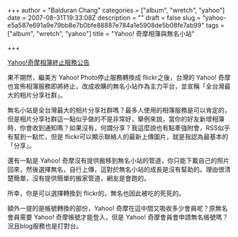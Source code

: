 +++
author = "Balduran Chang"
categories = ["album", "wretch", "yahoo"]
date = 2007-08-31T19:33:08Z
description = ""
draft = false
slug = "yahoo-e5a587e691a9e79bb8e7b0bfe88887e784a1e5908de5b08fe7ab99"
tags = ["album", "wretch", "yahoo"]
title = "Yahoo! 奇摩相簿與無名小站"

+++


[Yahoo!奇摩相簿終止服務公告](http://tw.promo.yahoo.com/photoclose/ "Yahoo!奇摩相簿終止服務公告")

果不期然，繼美方 Yahoo! Photo停止服務轉換成 flickr之後，台灣的 Yahoo! 奇摩也宣佈相簿服務即將終止，改成收購的無名小站作為主力平台，並宣稱「全台灣最大的相片分享社群」。

無名小站是全台灣最大的相片分享社群嗎？最多人使用的相簿服務是可以肯定的，但是相片分享社群這一點似乎做的不是非常好，舉例來說，當你的好友新增相簿時，你會收到通知嗎？如果沒有，何謂分享？我這麼說也有點牽強附會，RSS似乎有幫到一點忙，但是 flickr可以顯示聯絡人的最新上傳圖片，就是我認為最基本的「分享」。

還有一點是 Yahoo! 奇摩沒有提供搬移到無名小站的管道，你只能下載自己的照片回來，然後選擇無名，自行上傳，這對於無名小站的成長是沒有幫助的。理由很清楚簡單，沒有提供簡單的搬家管道，網友是會跑的。

所幸，你是可以選擇轉換到 flickr的，無名也因此被吃的死死的。

額外一提的是帳號轉換的部份，Yahoo! 奇摩在這中間又吸收多少會員呢？原無名會員需要 Yahoo! 奇摩帳號才能登入，但是 Yahoo! 奇摩會員會申請無名帳號嗎？況且blog服務也是打對台。

